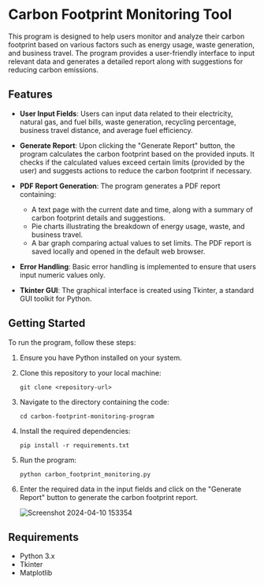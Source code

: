 # Carbon Footprint Monitoring Tool

This program is designed to help users monitor and analyze their carbon footprint based on various factors such as energy usage, waste generation, and business travel. The program provides a user-friendly interface to input relevant data and generates a detailed report along with suggestions for reducing carbon emissions.

## Features

- **User Input Fields**: Users can input data related to their electricity, natural gas, and fuel bills, waste generation, recycling percentage, business travel distance, and average fuel efficiency.
  
- **Generate Report**: Upon clicking the "Generate Report" button, the program calculates the carbon footprint based on the provided inputs. It checks if the calculated values exceed certain limits (provided by the user) and suggests actions to reduce the carbon footprint if necessary.

- **PDF Report Generation**: The program generates a PDF report containing:
  - A text page with the current date and time, along with a summary of carbon footprint details and suggestions.
  - Pie charts illustrating the breakdown of energy usage, waste, and business travel.
  - A bar graph comparing actual values to set limits. The PDF report is saved locally and opened in the default web browser.

- **Error Handling**: Basic error handling is implemented to ensure that users input numeric values only.

- **Tkinter GUI**: The graphical interface is created using Tkinter, a standard GUI toolkit for Python.

## Getting Started

To run the program, follow these steps:

1. Ensure you have Python installed on your system.

2. Clone this repository to your local machine:
   ```
   git clone <repository-url>
   ```

3. Navigate to the directory containing the code:
   ```
   cd carbon-footprint-monitoring-program
   ```

4. Install the required dependencies:
   ```
   pip install -r requirements.txt
   ```

5. Run the program:
   ```
   python carbon_footprint_monitoring.py
   ```

6. Enter the required data in the input fields and click on the "Generate Report" button to generate the carbon footprint report.

   ![Screenshot 2024-04-10 153354](https://github.com/Rohit-Garode/GISMA/assets/76519295/364f5863-0cdc-438e-87c4-214d9cb1dfeb)



## Requirements

- Python 3.x
- Tkinter
- Matplotlib
